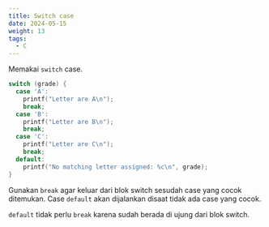 ```yaml
---
title: Switch case
date: 2024-05-15
weight: 13
tags: 
  - C
---
```


Memakai `switch` case.

```c
switch (grade) {
  case 'A':
    printf("Letter are A\n");
    break;
  case 'B':
    printf("Letter are B\n");
    break;
  case 'C':
    printf("Letter are C\n");
    break;
  default:
    printf("No matching letter assigned: %c\n", grade);
}
```

Gunakan `break` agar keluar dari blok switch sesudah case yang cocok ditemukan. Case `default` akan dijalankan disaat tidak ada case yang cocok.

`default` tidak perlu `break` karena sudah berada di ujung dari blok switch.